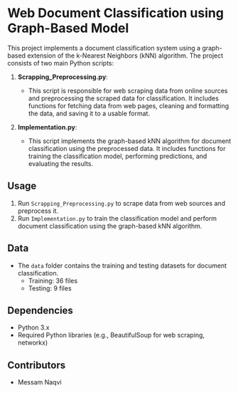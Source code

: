 # Web Document Classification using Graph-Based Model

This project implements a document classification system using a graph-based extension of the k-Nearest Neighbors (kNN) algorithm. The project consists of two main Python scripts:

1. **Scrapping_Preprocessing.py**:
   - This script is responsible for web scraping data from online sources and preprocessing the scraped data for classification. It includes functions for fetching data from web pages, cleaning and formatting the data, and saving it to a usable format.

2. **Implementation.py**:
   - This script implements the graph-based kNN algorithm for document classification using the preprocessed data. It includes functions for training the classification model, performing predictions, and evaluating the results.

## Usage

1. Run `Scrapping_Preprocessing.py` to scrape data from web sources and preprocess it.
2. Run `Implementation.py` to train the classification model and perform document classification using the graph-based kNN algorithm.

## Data

- The `data` folder contains the training and testing datasets for document classification.
  - Training: 36 files
  - Testing: 9 files

## Dependencies

- Python 3.x
- Required Python libraries (e.g., BeautifulSoup for web scraping, networkx)

## Contributors

- Messam Naqvi
